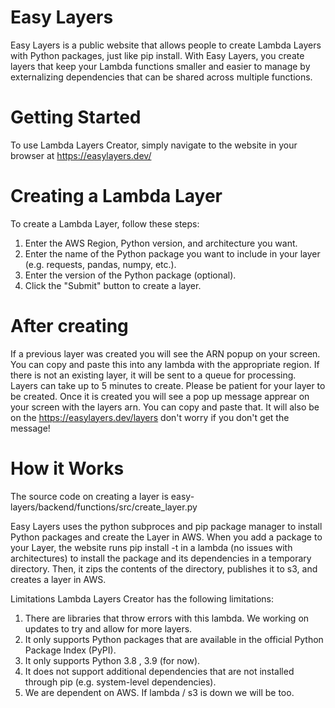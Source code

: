 # Easy Layers
Easy Layers is a public website that allows people to create Lambda Layers with Python packages, just like pip install. With Easy Layers, you create layers that keep your Lambda functions smaller and easier to manage by externalizing dependencies that can be shared across multiple functions.

# Getting Started
To use Lambda Layers Creator, simply navigate to the website in your browser at https://easylayers.dev/

# Creating a Lambda Layer
To create a Lambda Layer, follow these steps:

1. Enter the AWS Region, Python version, and architecture you want.
2. Enter the name of the Python package you want to include in your layer (e.g. requests, pandas, numpy, etc.).
3. Enter the version of the Python package (optional).
4. Click the "Submit" button to create a layer.

# After creating
If a previous layer was created you will see the ARN popup on your screen. You can copy and paste this into any lambda with the appropriate region.
If there is not an existing layer, it will be sent to a queue for processing. Layers can take up to 5 minutes to create. Please be patient for your layer to be created. Once it is created you will see a pop up message apprear on your screen with the layers arn. You can copy and paste that. It will also be on the https://easylayers.dev/layers don't worry if you don't get the message!

# How it Works
The source code on creating a layer is easy-layers/backend/functions/src/create_layer.py

Easy Layers uses the python subproces and pip package manager to install Python packages and create the Layer in AWS. When you add a package to your Layer, the website runs pip install <package-name> -t <temp-dir> in a lambda (no issues with architectures) to install the package and its dependencies in a temporary directory. Then, it zips the contents of the directory, publishes it to s3, and creates a layer in AWS.

Limitations
Lambda Layers Creator has the following limitations: 
1. There are libraries that throw errors with this lambda. We working on updates to try and allow for more layers.
2. It only supports Python packages that are available in the official Python Package Index (PyPI).
3. It only supports Python 3.8 , 3.9 (for now).
4. It does not support additional dependencies that are not installed through pip (e.g. system-level dependencies).
5. We are dependent on AWS. If lambda / s3 is down we will be too.
